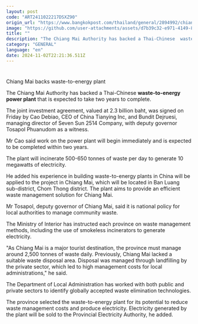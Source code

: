 ```yaml
---
layout: post
code: "ART2411022217DSXZ90"
origin_url: "https://www.bangkokpost.com/thailand/general/2894992/chiang-mai-backs-waste-to-energy-plant"
image: "https://github.com/user-attachments/assets/d7b39c32-e971-4149-843f-d741ce1361f7"
title: ""
description: "The Chiang Mai Authority has backed a Thai-Chinese  waste-to-energy power plant  that is expected to take two years to complete."
category: "GENERAL"
language: "en"
date: 2024-11-02T22:21:36.511Z
---
```


# 

Chiang Mai backs waste-to-energy plant

The Chiang Mai Authority has backed a Thai-Chinese **waste-to-energy power plant** that is expected to take two years to complete.

The joint investment agreement, valued at 2.3 billion baht, was signed on Friday by Cao Debiao, CEO of China Tianying Inc, and Bundit Dejruesi, managing director of Seven Sun 2514 Company, with deputy governor Tosapol Phuanudom as a witness.

Mr Cao said work on the power plant will begin immediately and is expected to be completed within two years.

The plant will incinerate 500-650 tonnes of waste per day to generate 10 megawatts of electricity.

He added his experience in building waste-to-energy plants in China will be applied to the project in Chiang Mai, which will be located in Ban Luang sub-district, Chom Thong district. The plant aims to provide an efficient waste management solution for Chiang Mai.

Mr Tosapol, deputy governor of Chiang Mai, said it is national policy for local authorities to manage community waste.

The Ministry of Interior has instructed each province on waste management methods, including the use of smokeless incinerators to generate electricity.

"As Chiang Mai is a major tourist destination, the province must manage around 2,500 tonnes of waste daily. Previously, Chiang Mai lacked a suitable waste disposal area. Disposal was managed through landfilling by the private sector, which led to high management costs for local administrations," he said.

The Department of Local Administration has worked with both public and private sectors to identify globally accepted waste elimination technologies.

The province selected the waste-to-energy plant for its potential to reduce waste management costs and produce electricity. Electricity generated by the plant will be sold to the Provincial Electricity Authority, he added.